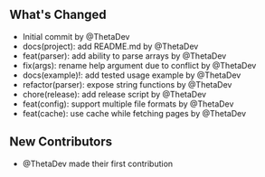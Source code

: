 ## What's Changed
* Initial commit by @ThetaDev
* docs(project): add README.md by @ThetaDev
* feat(parser): add ability to parse arrays by @ThetaDev
* fix(args): rename help argument due to conflict by @ThetaDev
* docs(example)!: add tested usage example by @ThetaDev
* refactor(parser): expose string functions by @ThetaDev
* chore(release): add release script by @ThetaDev
* feat(config): support multiple file formats by @ThetaDev
* feat(cache): use cache while fetching pages by @ThetaDev

## New Contributors
* @ThetaDev made their first contribution

<!-- generated by -cliff -->
